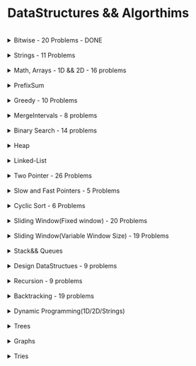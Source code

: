 DataStructures && Algorthims
============================


</details>
<br>
<details>
<Summary>Bitwise - 20 Problems - DONE</Summary>

S.No. | Question Name | Java Solution |
------|---------------|---------------|
1 | [Check if ith bit set or not](https://practice.geeksforgeeks.org/problems/check-whether-k-th-bit-is-set-or-not-1587115620/1) |[JAVA](./src/main/java/Bitwise/BitSetOrNot.java)|
2 | [Number of 1 bits](https://leetcode.com/problems/number-of-1-bits/) |[JAVA](./src/main/java/Bitwise/NumberOfSetBits.java)|
3 | [Counting Bits](https://leetcode.com/problems/counting-bits/) |[JAVA](./src/main/java/Bitwise/CountingBits.java)|
4 | [Reverse Bits](https://leetcode.com/problems/reverse-bits/) |[JAVA](./src/main/java/Bitwise/ReverseBits.java)|
5 | [say N is odd/even](https://practice.geeksforgeeks.org/problems/odd-or-even3618/1) |[JAVA](./src/main/java/Bitwise/EvenOrOdd.java)|
6 | [Extract/Set/Clear/Remove]() |[JAVA](./src/main/java/Bitwise/)|
7 | [Check if a no is a power of 2](https://practice.geeksforgeeks.org/problems/power-of-2-1587115620/1) |[JAVA](./src/main/java/Bitwise/PowerOf2OrNot.java)|
8 | [Swap 2 nos without using third variable](https://practice.geeksforgeeks.org/problems/swap-two-numbers3844/1) |[JAVA](./src/main/java/Bitwise/Swap2Numbers.java)|
9 | [Add Binary](https://leetcode.com/problems/add-binary/) |[JAVA](./src/main/java/Bitwise/AddBinary.java)|
10 | [Sum of Two Integers](https://leetcode.com/problems/sum-of-two-integers/) |[JAVA](./src/main/java/Bitwise/SumOfTwoIntegers.java)|
11 | [Single Number](https://leetcode.com/problems/single-number/) |[JAVA](./src/main/java/Bitwise/SingleNumber_I.java)|
12 | [Single Number II](https://leetcode.com/problems/single-number-ii/) |[JAVA](./src/main/java/Bitwise/SingleNumber_I.java)|
13 | [Bitwise AND of Numbers Range](https://leetcode.com/problems/bitwise-and-of-numbers-range/) |[JAVA](./src/main/java/Bitwise/BitwiseANDRange.java)|
14 | [Print Xor of 1 to N and Range](https://practice.geeksforgeeks.org/problems/xor-of-a-given-range/1) |[JAVA](./src/main/java/Bitwise/XOR_Range.java)|
15 | [Missing Numbers](https://leetcode.com/problems/missing-number/) |[JAVA](./src/main/java/Bitwise/)|
16 | [Implement Set DS]() |[JAVA](./src/main/java/Bitwise/)|
17 | [Subsets(power set)]() |[JAVA](./src/main/java/Bitwise/PowerSet.java)|
18 | [Print all subsequences whose sum=k]() |[JAVA](./src/main/java/Bitwise/)|
19 | [Decimal to Binary ](https://practice.geeksforgeeks.org/problems/decimal-to-binary-1587115620/1) |[JAVA](./src/main/java/Bitwise/DecimalToBinaryConversion.java)|
20 | [Binary to Decimal](https://practice.geeksforgeeks.org/problems/binary-number-to-decimal-number3525/1) |[JAVA](./src/main/java/Bitwise/BinaryToDecimalConversion.java)|
</details>


<br>
<details>
<Summary>Strings - 11 Problems</Summary>

S.No. | Question Name | Java Solution |
------|---------------|---------------|
1 | [Length of Last Word](https://leetcode.com/problems/length-of-last-word/) |[JAVA]()|
2 | [Reverse words in a string](https://leetcode.com/problems/reverse-words-in-a-string/) |[JAVA]()|
3 | [Longest common prefix](https://leetcode.com/problems/longest-common-prefix/) |[JAVA]()|
4 | [Text Justification](https://leetcode.com/problems/text-justification/) |[JAVA]()|
5 | [Encode & Decode Strings](https://leetcode.com/problems/encode-and-decode-strings/) |[JAVA]()|
6 | [Find the index of the first occurence in a string](https://leetcode.com/problems/find-the-index-of-the-first-occurrence-in-a-string/) |[JAVA]()|
7 | [Valid Anagram](https://leetcode.com/problems/valid-anagram/) |[JAVA]()|
8 | [Group Anagrams](https://leetcode.com/problems/group-anagrams/) |[JAVA]()|
9 | [Zig Zag conversion](https://leetcode.com/problems/zigzag-conversion/) |[JAVA]()|
10 | [Isomorphic Strings](https://leetcode.com/problems/isomorphic-strings/) |[JAVA]()|
11 | [Ransom Note](https://leetcode.com/problems/ransom-note/) |[JAVA]()|
</details>



<br>
<details>
<Summary>Math, Arrays - 1D && 2D - 16 problems </Summary>

S.No. | Question Name | Java Solution |
------|---------------|---------------|
1 | [Palindrome Number](https://leetcode.com/problems/palindrome-number/) |[JAVA]()|
2 | [Plus One](https://leetcode.com/problems/plus-one/) |[JAVA]()|
3 | [Factorial Trailing Zeros](https://leetcode.com/problems/factorial-trailing-zeroes/) |[JAVA]()|
4 | [Max points on a line](https://leetcode.com/problems/max-points-on-a-line/) |[JAVA]()|
5 | [Rotate Image](https://leetcode.com/problems/max-points-on-a-line/) |[JAVA]()|
6 | [Set Matrix to Zero](https://leetcode.com/problems/max-points-on-a-line/) |[JAVA]()|
7 | [Spiral Matrix](https://leetcode.com/problems/max-points-on-a-line/) |[JAVA]()|
8 | [Sqrt(x)](https://leetcode.com/problems/sqrtx/) |[JAVA]()|
9 | [Majority Element I & II](https://leetcode.com/problems/majority-element/) |[JAVA]()|
10 | [Contains duplicate](https://leetcode.com/problems/contains-duplicate/) |[JAVA]()|
11 | [h-Index](https://leetcode.com/problems/h-index/) |[JAVA]()|
12 | [Longest Consecutive sequence](https://leetcode.com/problems/longest-consecutive-sequence/) |[JAVA]()|
13 | [Game of Life](https://leetcode.com/problems/game-of-life/) |[JAVA]()|
14 | [Longest Palindrome](https://leetcode.com/problems/longest-palindrome/) |[JAVA]()|
15 | [Fraction to recurring decimal](https://leetcode.com/problems/fraction-to-recurring-decimal/) |[JAVA]()|
16 | [Logger Rate Limiter](https://leetcode.com/problems/logger-rate-limiter/) |[JAVA]()|
</details>



</details>
<br>
<details>
<Summary>PrefixSum</Summary>

S.No. | Question Name | Java Solution |
------|---------------|---------------|
1 |[Product of Array-exceptSelf](https://leetcode.com/problems/product-of-array-except-self/) |[JAVA](./src/main/java/BinarySearch/)|

</details>




<br>
<details>
<Summary>Greedy -  10 Problems</Summary>


S.No. | Question Name | Java Solution |
------|---------------|---------------|
1 |[Largest-Number](https://leetcode.com/problems/largest-number/) |[JAVA](./src/main/java/Graphs/)|
2 |[Gas Station](https://leetcode.com/problems/gas-station/) |[JAVA](./src/main/java/Graphs/)|
3 |[Boats to save people](https://leetcode.com/problems/boats-to-save-people/) |[JAVA](./src/main/java/Graphs/)|
4 |[Jump Game](https://leetcode.com/problems/jump-game/) |[JAVA](./src/main/java/Graphs/)|
5 |[Two-City-scheduling](https://leetcode.com/problems/two-city-scheduling/) |[JAVA](./src/main/java/Graphs/)|
6 |[increasing-triplet-subsequence](https://leetcode.com/problems/increasing-triplet-subsequence/) |[JAVA](./src/main/java/Graphs/)|
7 |[distribute-candies](https://leetcode.com/problems/distribute-candies/) |[JAVA](./src/main/java/Graphs/)|
8 |[Find the celebrity](https://www.youtube.com/watch?v=LZJBZEnoYLQ) |[JAVA](./src/main/java/Graphs/)|
9 |[Minimum platforms](https://practice.geeksforgeeks.org/problems/minimum-platforms-1587115620/1) |[JAVA](./src/main/java/Graphs/)|
10 |[Minimum no of refueling shops](https://leetcode.com/problems/minimum-number-of-refueling-stops/) |[JAVA](./src/main/java/Graphs/)|
</details>



</details>
<br>
<details>
<Summary>MergeIntervals - 8 problems</Summary>

S.No. | Question Name | Java Solution |
------|---------------|---------------|
1 |[mergeInterval](https://leetcode.com/problems/merge-intervals/) |[JAVA](./src/main/java/mergeIntervals/)|
2 |[InsertInterval](https://leetcode.com/problems/insert-interval/) |[JAVA](./src/main/java/mergeIntervals/)|
3 |[Interval List Intersections](https://leetcode.com/problems/interval-list-intersections/) |[JAVA](./src/main/java/mergeIntervals/)|
4 |[Meeting rooms ii](https://leetcode.com/problems/meeting-rooms-ii/) |[JAVA](./src/main/java/mergeIntervals/)|
5 |[Employee free time](https://leetcode.com/problems/employee-free-time/) |[JAVA](./src/main/java/mergeIntervals/)|
6 |[Summary Ranges](https://leetcode.com/problems/summary-ranges/) |[JAVA](./src/main/java/mergeIntervals/)|
7 |[Non-overlapping intervals](https://leetcode.com/problems/non-overlapping-intervals/) |[JAVA](./src/main/java/mergeIntervals/)|
8 |[Minimum no of arrows to burst ballons](https://leetcode.com/problems/minimum-number-of-arrows-to-burst-balloons/) |[JAVA](./src/main/java/mergeIntervals/)|
</details>


</details>
<br>
<details>
<Summary>Binary Search - 14 problems</Summary>

S.No. | Question Name | Java Solution |
------|---------------|---------------|
1 |[Binary Search](https://leetcode.com/problems/binary-search/) |[JAVA](./src/main/java/BinarySearch/)|
2 |[Find the peak Element I](https://leetcode.com/problems/find-peak-element/) |[JAVA](./src/main/java/BinarySearch/)|
2 |[Find the peak Element II](https://leetcode.com/problems/find-a-peak-element-ii) |[JAVA](./src/main/java/BinarySearch/)|
3 |[Search in a 2DMatrix](https://leetcode.com/problems/search-a-2d-matrix/) |[JAVA](./src/main/java/BinarySearch/)|
3 |[Search in  a 2DMatrix II](https://leetcode.com/problems/search-a-2d-matrix-ii/) |[JAVA](./src/main/java/BinarySearch/)|
4 |[Search In a rotated + sorted array I](https://leetcode.com/problems/search-in-rotated-sorted-array/) |[JAVA](./src/main/java/BinarySearch/)|
4 |[Search In a rotated + sorted array II](https://leetcode.com/problems/search-in-rotated-sorted-array-ii/) |[JAVA](./src/main/java/BinarySearch/)|
5 |[Kth Smallest Element In a sorted Matrix](https://leetcode.com/problems/kth-smallest-element-in-a-sorted-matrix/) |[JAVA](./src/main/java/BinarySearch/)|
6 |[Find first and last position of element in sorted array](https://leetcode.com/problems/find-first-and-last-position-of-element-in-sorted-array/) |[JAVA](./src/main/java/BinarySearch/)|
7 |[Median of Two Sorted Arrays](https://leetcode.com/problems/median-of-two-sorted-arrays/) |[JAVA](./src/main/java/BinarySearch/)|
8 |[Count of Smaller numbers after self](https://leetcode.com/problems/count-of-smaller-numbers-after-self/) |[JAVA](./src/main/java/BinarySearch/)|
9 |[SQRT](https://leetcode.com/problems/sqrtx/) |[JAVA](./src/main/java/BinarySearch/)|
9 |[valid-perfect-square](https://leetcode.com/problems/valid-perfect-square/) |[JAVA](./src/main/java/BinarySearch/)|
10 |[First bad version](https://leetcode.com/problems/first-bad-version/) |[JAVA](./src/main/java/BinarySearch/)|
11 |[the-painters-partition](https://www.geeksforgeeks.org/the-painters-partition-problem-using-binary-search/) |[JAVA](./src/main/java/BinarySearch/)|
11 |[Allocate-minimum-number-of-pages](https://takeuforward.org/data-structure/allocate-minimum-number-of-pages/) |[JAVA](./src/main/java/BinarySearch/)|
11 |[Aggressive cows](https://takeuforward.org/data-structure/aggressive-cows-detailed-solution/) |[JAVA](./src/main/java/BinarySearch/)|
12 |[k-th-element-of-two-sorted-arrays](https://takeuforward.org/data-structure/k-th-element-of-two-sorted-arrays/) |[JAVA](./src/main/java/BinarySearch/)|
13 |[search-single-element-in-a-sorted-array](https://takeuforward.org/data-structure/search-single-element-in-a-sorted-array/) |[JAVA](./src/main/java/BinarySearch/)|
14 |[capacity-to-ship-packages-within-d-days](https://leetcode.com/problems/capacity-to-ship-packages-within-d-days/) |[JAVA](./src/main/java/BinarySearch/)|
-|[minimum-number-of-days-to-make-m-bouquets](https://leetcode.com/problems/minimum-number-of-days-to-make-m-bouquets/) |[JAVA](./src/main/java/BinarySearch/)|

</details>



</details>
<br>
<details>
<Summary>Heap</Summary>

S.No. | Question Name | Java Solution |
------|---------------|---------------|
1 | [Kth Largest element in an array](https://leetcode.com/problems/kth-largest-element-in-an-array/) |[JAVA](./src/main/java/heaps/)|
2 | [top k frequent elements](https://leetcode.com/problems/top-k-frequent-elements/)|[JAVA](./src/main/java/heaps/)|
3 | [Top k frequent words](https://leetcode.com/problems/top-k-frequent-words/) |[JAVA](./src/main/java/TwoPointers/)|
4 | [Re-organize String](https://leetcode.com/problems/reorganize-string/) |[JAVA](./src/main/java/TwoPointers/)|
5 | [Find k closest elemnts](https://leetcode.com/problems/find-k-closest-elements/) |[JAVA](./src/main/java/TwoPointers/)|
6 | [k closest points to origin](https://leetcode.com/problems/k-closest-points-to-origin/) |[JAVA](./src/main/java/TwoPointers/)|
7 | [Find median from data stream](https://leetcode.com/problems/find-median-from-data-stream/) |[JAVA](./src/main/java/TwoPointers/)|
8 | [Merge k sorted lists](https://leetcode.com/problems/merge-k-sorted-lists) |[JAVA](./src/main/java/TwoPointers/)|
9 | [car pooling](https://leetcode.com/problems/car-pooling) |[JAVA](./src/main/java/TwoPointers/)|
</details>





</details>
<br>
<details>
<Summary>Linked-List</Summary>

S.No. | Question Name | Java Solution |
------|---------------|---------------|
1 | [Reverse LinkedLists](https://leetcode.com/problems/reverse-linked-list/) |[JAVA](./src/main/java/LinkedList/)|
2 | [Reverse LinkedLists II](https://leetcode.com/problems/reverse-linked-list-ii/)|[JAVA](./src/main/java/LinkedList/)|
3 | [Swapping nodes in pair](https://leetcode.com/problems/swap-nodes-in-pairs/) |[JAVA](./src/main/java/LinkedList/)|
4 | [Reverse nodes in k pair](https://leetcode.com/problems/reverse-nodes-in-k-group/) |[JAVA](./src/main/java/LinkedList/)|
5 | [Reverse nodes in even length groups](https://leetcode.com/problems/reverse-nodes-in-even-length-groups/) |[JAVA](./src/main/java/LinkedList/)|
6 | [Odd-even linked list](https://leetcode.com/problems/odd-even-linked-list/) |[JAVA](./src/main/java/LinkedList/)|
7 | [Reorder List](https://leetcode.com/problems/reorder-list/) |[JAVA](./src/main/java/LinkedList/)|
8 | [Rotate List](https://leetcode.com/problems/rotate-list/) |[JAVA](./src/main/java/LinkedList/)|
9 | [Swapping nodes in pair](https://leetcode.com/problems/swap-nodes-in-pairs/) |[JAVA](./src/main/java/LinkedList/)|
10 | [Reverse nodes in k pair](https://leetcode.com/problems/reverse-nodes-in-k-group/) |[JAVA](./src/main/java/LinkedList/)|
11 | [copyList with random pointer](https://leetcode.com/problems/copy-list-with-random-pointer/) |[JAVA](./src/main/java/LinkedList/)|
12 | [Merge in between linkedLists](https://leetcode.com/problems/merge-in-between-linked-lists/) |[JAVA](./src/main/java/LinkedList/)|


</details>

<br>
<details>
<Summary>Two Pointer - 26 Problems</Summary>

S.No. | Question Name | Java Solution |
------|---------------|---------------|
1 | [partition-labels](https://leetcode.com/problems/partition-labels/) |[JAVA](./src/main/java/TwoPointers/PartitionLabels.java)|
2 | [trapping-rain-water](https://leetcode.com/problems/trapping-rain-water/)|[JAVA](./src/main/java/TwoPointers/TrappingRainWater.java)|
3 | [Trapping-rain-water-II](https://leetcode.com/problems/trapping-rain-water-ii/) |[JAVA](./src/main/java/TwoPointers/)|
4 | [container-with-most-water](https://leetcode.com/problems/container-with-most-water/) |[JAVA](./src/main/java/TwoPointers/ContainerWithMostWater.java)|
5 | [Valid Triangle](https://leetcode.com/problems/valid-triangle-number/) |[JAVA](./src/main/java/TwoPointers/ValidTriangle.java)|
6 | [k-diff-pairs-in-an-array](https://leetcode.com/problems/k-diff-pairs-in-an-array/) |[JAVA](./src/main/java/TwoPointers/FindKDiffPairs.java)|
7 | [Two Sum](https://leetcode.com/problems/two-sum/) |[JAVA](./src/main/java/TwoPointers/TwoSum_I.java)|
8 | [Two Sum II - Input Array sorted](https://leetcode.com/problems/two-sum-ii-input-array-is-sorted/) |[JAVA](./src/main/java/TwoPointers/TwoSum_II.java)|
9 | [3 Sum](https://leetcode.com/problems/3sum/) |[JAVA](./src/main/java/TwoPointers/ThreeSum.java)|
10 | [3 Sum closest](https://leetcode.com/problems/3sum-closest/) |[JAVA](./src/main/java/TwoPointers/ThreeSumClosest.java)|
11 | [4 Sum](https://leetcode.com/problems/4sum/) |[JAVA](./src/main/java/TwoPointers/FourSum.java)|
12 | [4 Sum II](https://leetcode.com/problems/4sum-ii/) |[JAVA](./src/main/java/TwoPointers/FourSum_II.java)|
13 | [move-zeroes](https://leetcode.com/problems/move-zeroes/) |[JAVA](./src/main/java/TwoPointers/MoveZeros.java)|
14 | [sort-colors](https://leetcode.com/problems/sort-colors/) |[JAVA](./src/main/java/TwoPointers/SortColors.java)|
15 | [max-consecutive-ones](https://leetcode.com/problems/max-consecutive-ones/) |[JAVA](./src/main/java/TwoPointers/MaxConsecutiveOnes.java)|
16 | [Remove Element](https://leetcode.com/problems/remove-element/) |[JAVA](./src/main/java/TwoPointers/RemoveElement.java)|
17 | [remove-duplicates-from-sorted-array/](https://leetcode.com/problems/remove-duplicates-from-sorted-array/) |[JAVA](./src/main/java/TwoPointers/RemoveDuplicatesFromSortedArrayIAndII.java)|
18 | [remove-duplicates-from-sorted-array II/](https://leetcode.com/problems/remove-duplicates-from-sorted-array-ii/) |[JAVA](./src/main/java/TwoPointers/RemoveDuplicatesFromSortedArrayIAndII.java)|
19 | [Remove-nth-node-from-end-of-list]( https://leetcode.com/problems/remove-nth-node-from-end-of-list) |[JAVA](./src/main/java/TwoPointers/RemoveNthNodeFromEndOfList.java)|
20 | [merge-sorted-array](https://leetcode.com/problems/merge-sorted-array/) |[JAVA](./src/main/java/TwoPointers/MergeSortedArray.java)|
21 | [string-compression](https://leetcode.com/problems/string-compression/) |[JAVA](./src/main/java/TwoPointers/StringCompression.java)|
22 | [Implement StrStr](https://leetcode.com/problems/find-the-index-of-the-first-occurrence-in-a-string/) |[JAVA](./src/main/java/TwoPointers/ImplementStrStr.java)|
23 | [Valid Palindrome](https://leetcode.com/problems/valid-palindrome/) |[JAVA](./src/main/java/TwoPointers/ValidPalindrome.java)|
24 | [Valid Palindrome II](https://leetcode.com/problems/valid-palindrome-ii/) |[JAVA](./src/main/java/TwoPointers/ValidPalindrome_II.java)|
25 | [Rotate Array](https://leetcode.com/problems/rotate-array/) |[JAVA](./src/main/java/TwoPointers/RotateArray.java)|
26 | [Reverse words in a String](https://leetcode.com/problems/reverse-words-in-a-string/) |[JAVA](./src/main/java/TwoPointers/ReverseWordsInAString.java)|



</details>
<br>
<details>
<Summary>Slow and Fast Pointers - 5 Problems</Summary>

S.No. | Question Name | Java Solution |
------|---------------|---------------|
1 | [Middle of the LinkedList](https://leetcode.com/problems/middle-of-the-linked-list/) |[JAVA](./src/main/java/FastAndSlowPointers/MiddleOfTheLinkedList.java)|
2 | [Linked List cycle](https://leetcode.com/problems/linked-list-cycle/) |[JAVA](./src/main/java/FastAndSlowPointers/LinkedListCycle.java)|
2 | [Linked List cycle II](https://leetcode.com/problems/linked-list-cycle/) |[JAVA](./src/main/java/FastAndSlowPointers/LinkedListCycle_II.java)|
3 | [Circular Array Loop](https://leetcode.com/problems/circular-array-loop/) |[JAVA](./src/main/java/FastAndSlowPointers/CircularArrayLoop.java)|
4 | [Palindrome LinkedList](https://leetcode.com/problems/palindrome-linked-list/) |[JAVA](./src/main/java/FastAndSlowPointers/PalindromeLinkedList.java)|
5 | [Happy Number](https://leetcode.com/problems/happy-number/) |[JAVA](./src/main/java/FastAndSlowPointers/HappyNumber.java)|
6 | [Find the duplicate Number](https://leetcode.com/problems/find-the-duplicate-number/description/) |[JAVA](./src/main/java/FastAndSlowPointers/FindTheDuplicateNumber.java)|
</details>


</details>
<br>
<details>
<Summary>Cyclic Sort - 6 Problems</Summary>

S.No. | Question Name | Java Solution |
------|---------------|---------------|
1 |[Missing Number](https://leetcode.com/problems/missing-number/) |[JAVA](./src/main/java/CyclicSort/MissingNumber.java)|
2 |[Find all numbers disappeard in the array](https://leetcode.com/problems/find-all-numbers-disappeared-in-an-array/) |[JAVA](./src/main/java/CyclicSort/FindAllMissingNumbersInArray.java)|
3 |[FInd the duplicate number](https://leetcode.com/problems/find-the-duplicate-number/)|[JAVA](./src/main/java/CyclicSort/FindTheDuplicateNumber.java)|
4 |[Find all duplicates in an array](https://leetcode.com/problems/find-all-duplicates-in-an-array/) |[JAVA](./src/main/java/CyclicSort/FillAllDuplicatesInArray.java)|
5 |[Set mismatch](https://leetcode.com/problems/set-mismatch/) |[JAVA](./src/main/java/CyclicSort/SetMismatch.java)|
6 |[First missing positive number](https://leetcode.com/problems/first-missing-positive/)|[JAVA](./src/main/java/CyclicSort/FirstMissingPositive.java)|
</details>


</details>
<br>
<details>
<Summary>Sliding Window(Fixed window) - 20 Problems</Summary>

S.No. | Question Name | Java Solution |
------|---------------|---------------|
1 |[substrings of size 3 with distinct characters](https://leetcode.com/problems/substrings-of-size-three-with-distinct-characters/)|[JAVA]()|
2 |[Contains duplicates II](https://leetcode.com/problems/contains-duplicate-ii/)|[JAVA](./src/main/java/SlidingWindow_Fixed/ContainsDuplicate_II.java)|
3 |[Maximum-average-subarray-I](https://leetcode.com/problems/maximum-average-subarray-i/)|[JAVA](./src/main/java/SlidingWindow_Fixed/Maximum_average_subarray_I.java)|
4 |[DietPlanPerformance ](http://lixinchengdu.github.io/algorithmbook/leetcode/diet-plan-performance.html)|[JAVA](./src/main/java/SlidingWindow_Fixed/DietPlanPerformance.java)|
5 |[Find the K-Beauty of a Number](https://leetcode.com/problems/find-the-k-beauty-of-a-number/)|[JAVA](./src/main/java/SlidingWindow_Fixed/FindTheKBeautyOFANumber.java)|
7 |[Repeated DNA Sequences](https://leetcode.com/problems/repeated-dna-sequences/)|[JAVA](./src/main/java/SlidingWindow_Fixed/RepeatedDNASequences.java)|
8 |[Find all anagrams in a string](https://leetcode.com/problems/find-all-anagrams-in-a-string/)|[JAVA](./src/main/java/SlidingWindow_Fixed/FindAllAnagaramsInAString.java)|
9 |[Permutations In a String](https://leetcode.com/problems/permutation-in-string/)|[JAVA](./src/main/java/SlidingWindow_Fixed/PermutationInAString.java)|
10 |[Sliding Window Maximum](https://leetcode.com/problems/sliding-window-maximum/) |[JAVA](./src/main/java/SlidingWindow_Fixed/SlidingWindowMaximum.java)|
11 |[Minimum Window Substring](https://leetcode.com/problems/minimum-window-substring/) |[JAVA](./src/main/java/SlidingWindow_Fixed/MinimumWindowSubstring.java)|
12 |[Sliding Window Maximum](https://leetcode.com/problems/sliding-window-maximum/)|[JAVA](./src/main/java/SlidingWindow_Fixed/SlidingWindowMaximum.java)|
13 |[Fruits into baskets(below 3 are same)](https://leetcode.com/problems/fruit-into-baskets/) |[JAVA](./src/main/java/SlidingWindow_Fixed/FruitsIntoBasket.java)| |
14 |[Longest Substring with almost K distinct characters](https://www.lintcode.com/problem/386/) |[JAVA]()|
15 |[Longest Substring with almost 2 distinct characters](https://www.lintcode.com/problem/928/)|[JAVA]()|
16 |[Subarrays with K different Integers](https://leetcode.com/problems/subarrays-with-k-different-integers/)|[JAVA]()|
17 |[Longest Substring without Repeating characters](https://leetcode.com/problems/longest-substring-without-repeating-characters/)|[JAVA]()|
18 |[Longest Substring with atleast k repeating characters](https://leetcode.com/problems/longest-substring-with-at-least-k-repeating-characters/)|[JAVA]()|
19 |[Longest Repeating Character Replacement](https://leetcode.com/problems/longest-repeating-character-replacement/)|[JAVA]()|
20 |[Count Occurences of Anagram](https://www.geeksforgeeks.org/count-occurrences-of-anagrams/)|[JAVA]()|
</details>


</details>
<br>
<details>
<Summary>Sliding Window(Variable Window Size) - 19 Problems</Summary>

S.No. | Question Name | Java Solution |
------|---------------|---------------|
1 |[Subarrays-Product-LessThan-K](https://leetcode.com/problems/subarray-product-less-than-k/)|[JAVA](./src/main/java/SlidingWindow_Variable/Subarray_Product_LessThan_K.java)|
2 |[Subarrays-Sum-Equals-K](https://leetcode.com/problems/subarray-product-less-than-k/)|[JAVA](./src/main/java/SlidingWindow_Variable/Subarray_Sum_Equals_K.java)|
3 |[Maximum Size subarray sum equals K](https://www.lintcode.com/problem/911)|[JAVA](./src/main/java/SlidingWindow_Variable/MaximumSizeSubArraySumEqualsToK.java)|
4 |[Minimum Size subarray sum greaterThan Equals K](https://leetcode.com/problems/minimum-size-subarray-sum)|[JAVA](./src/main/java/SlidingWindow_Variable/MinimumSize_SubarraySum_GreaterThanEquals_K.java)|
5 |[MaximumConsecutiveOnes-III](https://leetcode.com/problems/max-consecutive-ones-iii)|[JAVA](./src/main/java/SlidingWindow_Variable/MaxConsecutiveOnes_III.java)|
6 |[Grumpy Bookstore Owner](https://leetcode.com/problems/grumpy-bookstore-owner)|[JAVA](./src/main/java/SlidingWindow_Variable/GrumpyBookStoreOwner.java)|
7 |[longest-repeating-character-replacement](https://leetcode.com/problems/longest-repeating-character-replacement)|[JAVA](./src/main/java/SlidingWindow_Variable/GrumpyBookStoreOwner.java)|
8 |[longest-substring-without-repeating-characters](https://leetcode.com/problems/longest-substring-without-repeating-characters/)|[JAVA](./src/main/java/SlidingWindow_Variable/LongestSubstringWithoutRepeatingCharacters.java)|
9 |[Sliding-Window-Median](https://leetcode.com/problems/sliding-window-median/)|[JAVA](./src/main/java/SlidingWindow_Variable/Sliding_Window_Median.java)|
10 |[longest-continuous-subarray-with-absolute-diff-less-than-or-equal-to-limit](https://leetcode.com/problems/longest-continuous-subarray-with-absolute-diff-less-than-or-equal-to-limit)|[JAVA](./src/main/java/SlidingWindow_Variable/LongestContinuousSubarrayWithAbsoluteDiffLessThan.java)|
11 |[substring-with-concatenation-of-all-words](https://leetcode.com/problems/substring-with-concatenation-of-all-words)|[JAVA](./src/main/java/SlidingWindow_Variable/SubstringWithConcatenationOfAllWords.java)|
12 |[longest-nice-substring](https://leetcode.com/problems/longest-nice-substring/)|[JAVA](./src/main/java/SlidingWindow_Variable/LongestNiceSubstring.java)|
13 |[maximum-points-you-can-obtain-from-cards](https://leetcode.com/problems/maximum-points-you-can-obtain-from-cards)|[JAVA](./src/main/java/SlidingWindow_Variable/GrumpyBookStoreOwner.java)|
14 |[frequency-of-the-most-frequent-element](https://leetcode.com/problems/frequency-of-the-most-frequent-element/)|[JAVA](./src/main/java/SlidingWindow_Variable/GrumpyBookStoreOwner.java)|
15 |[count-unique-characters-of-all-substrings-of-a-given-string](https://leetcode.com/problems/count-unique-characters-of-all-substrings-of-a-given-string/)|[JAVA](./src/main/java/SlidingWindow_Variable/GrumpyBookStoreOwner.java)|
16 |[maximum-points-you-can-obtain-from-cards](https://leetcode.com/problems/maximum-points-you-can-obtain-from-cards)|[JAVA](./src/main/java/SlidingWindow_Variable/GrumpyBookStoreOwner.java)|
17 |[Minimum Window Subsequence](https://www.lintcode.com/problem/857/)|[JAVA](./src/main/java/SlidingWindow_Variable/GrumpyBookStoreOwner.java)|
18 |[Longest Subsequence Repeated k Times](https://leetcode.com/problems/longest-subsequence-repeated-k-times/)|[JAVA](./src/main/java/SlidingWindow_Variable/GrumpyBookStoreOwner.java)|
</details>















</details>
<br>
<details>
<Summary>Stack&& Queues</Summary>
</details>




</details>
<br>
<details>
<Summary>Design DataStructues - 9 problems</Summary>
 
 S.No. | Question Name | Java Solution |
 ------|---------------|---------------|
 1 |[LRU Cache](https://leetcode.com/problems/lru-cache/) |[JAVA]()|
 2 |[LFU Cache](https://leetcode.com/problems/lfu-cache/) |[JAVA]()|
 3 |[Design Browser Histroy](https://leetcode.com/problems/design-browser-history/) |[JAVA]()|
 4 |[Design Parking System](https://leetcode.com/problems/design-parking-system/) |[JAVA]()|
 5 |[Design Underground System](https://leetcode.com/problems/design-underground-system/) |[JAVA]()|
 6 |[All O(1) data Structures](https://leetcode.com/problems/all-oone-data-structure/) |[JAVA]()|
 7 |[Design Twitter](https://leetcode.com/problems/design-twitter/) |[JAVA]()|
 8 |[Tweets Count per Second](https://leetcode.com/problems/tweet-counts-per-frequency/) |[JAVA]()|
 9 |[insert - Delete-getRandom - O(1)](https://leetcode.com/problems/insert-delete-getrandom-o1/) |[JAVA]()|
</details>

</details>





</details>
<br>
<details>
<Summary>Recursion - 9 problems</Summary>

S.No. | Question Name | Java Solution |
------|---------------|---------------|
1 |[Integer to English words](https://leetcode.com/problems/integer-to-english-words/) |[JAVA](./src/main/java/recursion/IntegerToEnglishWords.java)|
2 |[Power of any number -3,4](https://leetcode.com/problems/power-of-three/) |[JAVA](./src/main/java/recursion/PowerOfANumber.java)|
3 |[X raised to power n](https://leetcode.com/problems/powx-n/) |[JAVA](./src/main/java/recursion/PowerOfXRaisedToN.java)|
4 |[Josephus problem](https://practice.geeksforgeeks.org/problems/josephus-problem/1) |[JAVA](./src/main/java/recursion/IntegerToEnglishWords.java)|
5 |[Special keyboard](https://practice.geeksforgeeks.org/problems/special-keyboard3018/1) |[JAVA](./src/main/java/recursion/SpecialKeyboard.java)|
6 |[Count good Numbers](https://leetcode.com/problems/count-good-numbers/) |[JAVA](./src/main/java/recursion/CountGoodNumbers.java)|
7 |[Factorial](https://practice.geeksforgeeks.org/problems/factorial5739/1) |[JAVA](./src/main/java/recursion/FactorialAndFibonacci.java)
8 |[Fibonacci](https://practice.geeksforgeeks.org/problems/nth-fibonacci-number1335/1) |[JAVA](./src/main/java/recursion/FactorialAndFibonacci.java)
9 |[Towers of hanoi](https://practice.geeksforgeeks.org/problems/tower-of-hanoi-1587115621/1) |[JAVA](./src/main/java/recursion/TowersOfHanoi.java)
</details>


</details>
<br>
<details>
<Summary>Backtracking - 19 problems</Summary>

S.No. | Question Name | Java Solution |
------|---------------|---------------|
1 |[Rat In a maze](https://www.geeksforgeeks.org/rat-in-a-maze/) |[JAVA](./src/main/java/backtracking/RatInaMaze.java)|
2 |[Valid-sudoku](https://leetcode.com/problems/valid-sudoku/) |[JAVA](./src/main/java/backtracking/ValidSuduko.java)|
3 |[Sudoku solver](https://leetcode.com/problems/sudoku-solver/) |[JAVA](./src/main/java/backtracking/SudukoSolver.java)|
4 |[N-Queens Problem I && II](https://leetcode.com/problems/n-queens/) |[JAVA](./src/main/java/backtracking/NQueens.java)|
5 |[letter-combinations-of-a-phone-number](https://leetcode.com/problems/letter-combinations-of-a-phone-number/)|[JAVA](./src/main/java/backtracking/LetterCombinationsOfAPhoneNumber.java)|
6 |[Subsets I && II](https://leetcode.com/problems/subsets-i/) |[JAVA](./src/main/java/backtracking/Subsets_I.java)|
7 |[Permutations I && II](https://leetcode.com/problems/permutations/description/) |[JAVA](./src/main/java/backtracking/Permutation.java)|
8 |[Combinations](https://leetcode.com/problems/combinations/) |[JAVA](./src/main/java/backtracking/Combination.java)|
8 |[Combination Sum I,II and III](https://leetcode.com/problems/combination-sum/) |[JAVA](./src/main/java/backtracking/CombinationSum.java)|
9 |[Unique Grid paths III](https://www.geeksforgeeks.org/rat-in-a-maze/) |[JAVA](./src/main/java/backtracking/)|
10|[Restore Ip address](https://leetcode.com/problems/restore-ip-addresses/) |[JAVA](./src/main/java/backtracking/RestoreIpAddress.java)|
11 |[Decode ways](https://leetcode.com/problems/decode-ways/) |[JAVA](./src/main/java/backtracking/DecodeWays.java)|
12 |[Integer break](https://leetcode.com/problems/integer-break/) |[JAVA](./src/main/java/backtracking/)|
13 |[word break](https://leetcode.com/problems/integer-break/) |[JAVA](./src/main/java/backtracking/WordBreak_I.java)|
14 |[word break II](https://leetcode.com/problems/integer-break/) |[JAVA](./src/main/java/backtracking/WordBreak_II.java)|
15 |[word Search](https://leetcode.com/problems/word-search/) |[JAVA](./src/main/java/backtracking/WordSearch_I.java)|
16 |[word Search II](https://leetcode.com/problems/integer-break/) |[JAVA](./src/main/java/backtracking/WordSearch_II.java)|
17 |[Generate parenthesis](https://leetcode.com/problems/generate-parentheses/) |[JAVA](./src/main/java/backtracking/GenerateParenthesis.java)|
18 |[Regular expression](https://leetcode.com/problems/regular-expression-matching/) |[JAVA](./src/main/java/backtracking/RegularExpressionMatching.java)|
19 |[Wildcard](https://leetcode.com/problems/wildcard-matching/) |[JAVA](./src/main/java/backtracking/WildCard.java)|


</details>
<br>
<details>
<Summary>Dynamic Programming(1D/2D/Strings)</Summary>

S.No. | Question Name | Java Solution |
------|---------------|---------------|
1 |[Fibonaaci]() |[JAVA](./src/main/java/DynamicProgramming/)|
1 |[Climbing Stairs I && II](https://leetcode.com/problems/climbing-stairs/) |[JAVA](./src/main/java/DynamicProgramming/)|
2 |[House Robber I && II](https://leetcode.com/problems/house-robber/) |[JAVA](./src/main/java/DynamicProgramming/)|
3 |[Coin change I && II](https://leetcode.com/problems/coin-change/) |[JAVA](./src/main/java/DynamicProgramming/)|
5 |[Subset Sum]() |[JAVA](./src/main/java/DynamicProgramming/)|
5 |[TargetSum](https://leetcode.com/problems/target-sum) |[JAVA](./src/main/java/DynamicProgramming/)|
5 |[partition-equal-subset-sum](https://leetcode.com/problems/partition-equal-subset-sum/) |[JAVA](./src/main/java/DynamicProgramming/)|
5 |[Partition to K Equal Sum Subsets](https://leetcode.com/problems/partition-to-k-equal-sum-subsets) |[JAVA](./src/main/java/DynamicProgramming/)|
4 |[Minimum cost to cut rod](https://leetcode.com/problems/minimum-cost-to-cut-a-stick/) |[JAVA](./src/main/java/DynamicProgramming/)|
6 |[Best Time to Buy and Sell Stock I,II ](https://leetcode.com/problems/best-time-to-buy-and-sell-stock) |[JAVA](./src/main/java/DynamicProgramming/)|
6 |[best-time-to-buy-and-sell-stock-with-cooldown](https://leetcode.com/problems/best-time-to-buy-and-sell-stock-with-cooldown/) |[JAVA](./src/main/java/DynamicProgramming/)|
7 |[maximum-subarray](https://leetcode.com/problems/maximum-subarray/) |[JAVA](./src/main/java/DynamicProgramming/)|
7 |[maximum-product-subarray](https://leetcode.com/problems/maximum-product-subarray/) |[JAVA](./src/main/java/DynamicProgramming/)|
8 |[Matrix chain multiplication - burst ballons](https://leetcode.com/problems/burst-balloons) |[JAVA](./src/main/java/DynamicProgramming/)|
9 |[delete and earn ](https://leetcode.com/problems/delete-and-earn/) |[JAVA](./src/main/java/DynamicProgramming/)|
10 |[Egg drop ](https://leetcode.com/problems/delete-and-earn/) |[JAVA](./src/main/java/DynamicProgramming/)|
11 |[Edit distance]() |[JAVA](./src/main/java/DynamicProgramming/)|



</details>


</details>
<br>
<details>
<Summary>Trees</Summary>

 S.No. | Question Name | Java Solution |
 ------|---------------|---------------|
 1 |[BFS - I](https://leetcode.com/problems/binary-tree-level-order-traversal/) |[JAVA]()|
 2 |[BFS - II](https://leetcode.com/problems/binary-tree-level-order-traversal-ii/) |[JAVA]()|
 3 |[N-ary Tree Level Order Traversal](https://leetcode.com/problems/n-ary-tree-level-order-traversal/) |[JAVA]()|
 4 |[Average of Levels in a BT](https://leetcode.com/problems/average-of-levels-in-binary-tree/) |[JAVA]()|
 5 |[Cousins in BT](https://leetcode.com/problems/cousins-in-binary-tree/) |[JAVA]()|
 6 |[Pre-Order](https://leetcode.com/problems/binary-tree-preorder-traversal/) |[JAVA]()|
 7 |[N- Ary Tree Pre-order](https://leetcode.com/problems/n-ary-tree-preorder-traversal/) |[JAVA]()|
 8 |[Post-Order](https://leetcode.com/problems/binary-tree-postorder-traversal/) |[JAVA]()|
 9 |[N- Ary Tree Post-order](https://leetcode.com/problems/n-ary-tree-postorder-traversal/) |[JAVA]()|
 10 |[In-Order](https://leetcode.com/problems/binary-tree-inorder-traversal/) |[JAVA]()|
 11 |[Left View of a Tree ](https://practice.geeksforgeeks.org/problems/left-view-of-binary-tree/1) |[JAVA]()|
 12 |[Right View of a Tree](https://leetcode.com/problems/binary-tree-right-side-view/) |[JAVA]()|
 13 |[Top View of a Tree](https://practice.geeksforgeeks.org/problems/top-view-of-binary-tree/1) |[JAVA]()|
 14 |[Bottom View of a Tree](https://practice.geeksforgeeks.org/problems/bottom-view-of-binary-tree/1) |[JAVA]()|
 15 |[Bottom Left View of a Tree](https://leetcode.com/problems/find-bottom-left-tree-value/) |[JAVA]()|
 16 |[Boundary Traversal](https://practice.geeksforgeeks.org/problems/boundary-traversal-of-binary-tree/1) |[JAVA]()|
 17 |[zigzag Traversal](https://leetcode.com/problems/binary-tree-zigzag-level-order-traversal/) |[JAVA]()|
 18 |[Vertical Order Traversal](https://leetcode.com/problems/vertical-order-traversal-of-a-binary-tree/) |[JAVA]()|
 19 |[Height of Binary Tree](https://practice.geeksforgeeks.org/problems/height-of-binary-tree/1) |[JAVA]()|
 20 |[Maximum Depth of Binary Tree](https://leetcode.com/problems/maximum-depth-of-binary-tree/) |[JAVA]()|
 21 |[Minimum Depth of Binary Tree](https://leetcode.com/problems/minimum-depth-of-binary-tree/) |[JAVA]()|
 22 |[Maximum Depth of N-ary Tree](https://leetcode.com/problems/maximum-depth-of-n-ary-tree/) |[JAVA]()|
 23 |[Diameter of Binary Tree](https://leetcode.com/problems/diameter-of-binary-tree/) |[JAVA]()|
 24 |[Maximum Width of Binary Tree](https://leetcode.com/problems/maximum-width-of-binary-tree/) |[JAVA]()|
 25 |[Inorder Successor in BST](https://practice.geeksforgeeks.org/problems/inorder-successor-in-bst/1) |[JAVA]()|
 26 |[Count Leaves in Binary Tree](https://practice.geeksforgeeks.org/problems/count-leaves-in-binary-tree/1) |[JAVA]()|
 27 |[Convert Sorted Array to Binary Search Tree](https://leetcode.com/problems/convert-sorted-array-to-binary-search-tree/) |[JAVA]()|
 28 |[Convert Sorted List to Binary Search Tree](https://leetcode.com/problems/convert-sorted-list-to-binary-search-tree/) |[JAVA]()|
 29 |[Flatten Binary Tree to Linked List](https://leetcode.com/problems/flatten-binary-tree-to-linked-list/) |[JAVA]()|
 30 |[convert-binary-search-tree-to-sorted-doubly-linked-list](https://www.lintcode.com/problem/1534/) |[JAVA]()|
 31 |[Convert BST To- Greater Tree](https://leetcode.com/problems/convert-bst-to-greater-tree/) |[JAVA]()|
 32 |[Construct Binary Tree from Preorder and Inorder Traversal](https://leetcode.com/problems/construct-binary-tree-from-preorder-and-inorder-traversal/) |[JAVA]()|
 33 |[Constuct String from Binary Tree](https://leetcode.com/problems/construct-string-from-binary-tree/) |[JAVA]()|
 34 |[Invert BT](https://leetcode.com/problems/invert-binary-tree/) |[JAVA]()|
 35 |[same tree](https://leetcode.com/problems/same-tree/) |[JAVA]()|
 36 |[subtree of another tree](https://leetcode.com/problems/subtree-of-another-tree/) |[JAVA]()|
 37 |[Symmetric Tree](https://leetcode.com/problems/symmetric-tree/) |[JAVA]()|
 38 |[Balanced BT](https://leetcode.com/problems/balanced-binary-tree/) |[JAVA]()|
 39 |[Validate BST](https://leetcode.com/problems/validate-binary-search-tree/) |[JAVA]()|
 40 |[Unique BST](https://leetcode.com/problems/unique-binary-search-trees/) |[JAVA]()|
 41 |[Path Sum I and II](https://leetcode.com/problems/path-sum/) |[JAVA]()|
 42 |[Sum root - leaf](https://leetcode.com/problems/sum-root-to-leaf-numbers/) |[JAVA]()|
 43 |[maximum path sum](https://practice.geeksforgeeks.org/problems/maximum-path-sum/1) |[JAVA]()|
 44 |[Populating Next Right ptrs](https://leetcode.com/problems/populating-next-right-pointers-in-each-node/) |[JAVA]()|
 45 |[Trim a BST](https://leetcode.com/problems/trim-a-binary-search-tree/) |[JAVA]()|
 46 |[Serialize and Deserialize a Binary Tree](https://practice.geeksforgeeks.org/problems/serialize-and-deserialize-a-binary-tree/1) |[JAVA]()|
 47 |[LCA - BST](https://leetcode.com/problems/lowest-common-ancestor-of-a-binary-search-tree/) |[JAVA]()|
 48 |[LCA- BT](https://leetcode.com/problems/lowest-common-ancestor-of-a-binary-tree/) |[JAVA]()|
 49 |[merge 2 binary trees](https://leetcode.com/problems/merge-two-binary-trees/) |[JAVA]()|
 50 |[kth smallest element in a bst](https://leetcode.com/problems/kth-smallest-element-in-a-bst/) |[JAVA]()|
 51 |[Binary Search Tree Iterato](https://leetcode.com/problems/binary-search-tree-iterator/description/) |[JAVA]()|
 
</details>

</details>
<br>
<details>
<Summary>Graphs</Summary>

S.No. | Question Name | Java Solution |
 ------|---------------|---------------|
1 |[Course Schedule](https://leetcode.com/problems/course-schedule/) |[JAVA]()|
2 |[Course Schedule II](https://leetcode.com/problems/course-schedule-ii/) |[JAVA]()|
3 |[ Longest Increasing Path in a Matrix](https://leetcode.com/problems/longest-increasing-path-in-a-matrix/) |[JAVA]()|
4 |[Find the celebrity ](https://leetcode.com/problems/find-the-celebrity/) |[JAVA]()|
5 |[alien dictionary - dfs](https://leetcode.com/problems/alien-dictionary/) |[JAVA]()|
6 |[Number of Islands](https://leetcode.com/problems/number-of-islands/) |[JAVA]()|
7 |[Surrounded Regions](https://leetcode.com/problems/surrounded-regions/) |[JAVA]()|
8 |[Number of Provinces](https://leetcode.com/problems/number-of-provinces/) |[JAVA]()|
9 |[Redundant Connection](https://leetcode.com/problems/redundant-connection/) |[JAVA]()|
10 |[Most Stones Removed with Same Row or Column](https://leetcode.com/problems/most-stones-removed-with-same-row-or-column/) |[JAVA]()|
11 |[Number of Operations to Make Network Connected](https://leetcode.com/problems/number-of-operations-to-make-network-connected/) |[JAVA]()|
12 |[Satisfiability of Equality Equations](https://leetcode.com/problems/satisfiability-of-equality-equations/) |[JAVA]()|
13 |[Accounts Merge](https://leetcode.com/problems/accounts-merge/) |[JAVA]()|
14 |[Number of Enclaves](https://leetcode.com/problems/number-of-enclaves/) |[JAVA]()|
15 |[Time Needed to Inform All Employees](https://leetcode.com/problems/time-needed-to-inform-all-employees/) |[JAVA]()|
16 |[Number of Closed Islands](https://leetcode.com/problems/number-of-closed-islands/) |[JAVA]()|
17 |[Keys and Rooms](https://leetcode.com/problems/keys-and-rooms/) |[JAVA]()|
18 |[Flood Fill](https://leetcode.com/problems/flood-fill/) |[JAVA]()|
19 |[Max Area of Island](https://leetcode.com/problems/max-area-of-island/) |[JAVA]()|
20 |[Find Eventual Safe States](https://leetcode.com/problems/find-eventual-safe-states/) |[JAVA]()|
21 |[01 Matrix](https://leetcode.com/problems/01-matrix/) |[JAVA]()|
22 |[As Far from Land as Possible](https://leetcode.com/problems/as-far-from-land-as-possible/) |[JAVA]()|
23 |[Rotting Oranges](https://leetcode.com/problems/rotting-oranges/) |[JAVA]()|
24 |[Shortest Path in Binary Matrix](https://leetcode.com/problems/shortest-path-in-binary-matrix/) |[JAVA]()|
25 |[Possible Bipartition](https://leetcode.com/problems/possible-bipartition/) |[JAVA]()|
26 |[Is Graph Bipartite?](https://leetcode.com/problems/is-graph-bipartite/) |[JAVA]()|
27 |[Network Delay Time](https://leetcode.com/problems/network-delay-time/) |[JAVA]()|
28 |[ Find the City With the Smallest Number of Neighbors at a Threshold Distance](https://leetcode.com/problems/find-the-city-with-the-smallest-number-of-neighbors-at-a-threshold-distance/) |[JAVA]()|
29 |[Cheapest Flights Within K Stops](https://leetcode.com/problems/cheapest-flights-within-k-stops/) |[JAVA]()|
30 |[Minimum Spanning Trees: Prim's and Kruskal's algorithm](https://leetcode.com/problems/optimize-water-distribution-in-a-village/) |[JAVA]()|
31 |[Critical Connections in a Network](https://leetcode.com/problems/critical-connections-in-a-network/) |[JAVA]()|
32 |[Hierholzer's algorithm for Eulerian circuits](https://leetcode.com/problems/reconstruct-itinerary/) |[JAVA]()|
33 |[Sliding Puzzle](https://leetcode.com/problems/sliding-puzzle/) |[JAVA]()|
34 |[Maximum Students Taking Exam](https://leetcode.com/problems/maximum-students-taking-exam/) |[JAVA]()|
 
</details>


</details>
<br>
<details>
<Summary>Tries</Summary>

S.No. | Question Name | Java Solution |
------|---------------|---------------|

</details>
